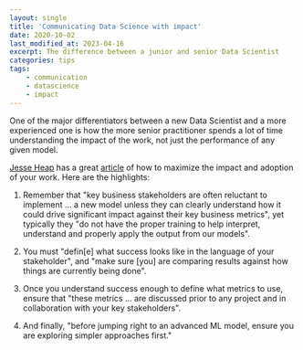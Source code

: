 ```yaml
---
layout: single
title: 'Communicating Data Science with impact'
date: 2020-10-02
last_modified_at: 2023-04-16
excerpt: The difference between a junior and senior Data Scientist
categories: tips
tags:
    - communication
    - datascience
    - impact
---
```


One of the major differentiators between a new Data Scientist and a
more experienced one is how the more senior practitioner spends a lot
of time understanding the impact of the work, not just the performance
of any given model.

[Jesse Heap](https://towardsdatascience.com/@jjheap) has a great
[article](https://towardsdatascience.com/call-to-data-scientists-stop-using-measures-like-accuracy-precision-or-recall-1441f405e500)
of how to maximize the impact and adoption of your work.
Here are the highlights:

1. Remember that "key business stakeholders are often reluctant to
   implement ... a new model unless they can clearly understand how it
   could drive significant impact against their key business metrics",
   yet typically they "do not have the proper training to help interpret,
   understand and properly apply the output from our models".

2. You must "defin\[e\] what success looks like in the language of your
   stakeholder", and "make sure \[you\] are comparing results against how
   things are currently being done".

3. Once you understand success enough to define what metrics to use,
   ensure that "these metrics ... are discussed prior to any
   project and in collaboration with your key stakeholders".

4. And finally, "before jumping right to an advanced ML model, ensure you are
   exploring simpler approaches first."
